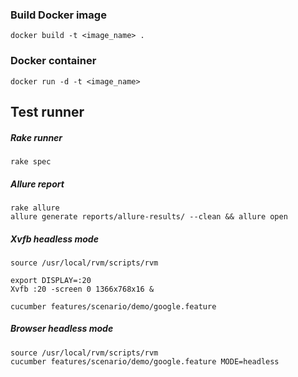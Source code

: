 ### Build Docker image

```
docker build -t <image_name> .
```

### Docker container 
```
docker run -d -t <image_name>
```

Test runner
----------
##### Rake runner

```
rake spec
```

##### Allure report
```shell
rake allure
allure generate reports/allure-results/ --clean && allure open
```

##### Xvfb headless mode

```
source /usr/local/rvm/scripts/rvm
 
export DISPLAY=:20
Xvfb :20 -screen 0 1366x768x16 &
 
cucumber features/scenario/demo/google.feature
```

##### Browser headless mode

```
source /usr/local/rvm/scripts/rvm
cucumber features/scenario/demo/google.feature MODE=headless
```